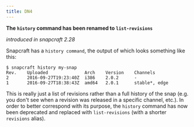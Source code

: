 ```yaml
---
title: DN4
---
```


**The `history` command has been renamed to `list-revisions`**

_introduced in snapcraft 2.28_

Snapcraft has a `history command`, the output of which looks something like this:

```
$ snapcraft history my-snap
Rev.    Uploaded              Arch    Version    Channels
2       2016-09-27T19:23:40Z  i386    2.0.2      -
1       2016-09-27T18:38:43Z  amd64   2.0.1      stable*, edge
```

This is really just a list of revisions rather than a full history of
the snap (e.g. you don't see when a revision was released in a
specific channel, etc.). In order to better correspond with its purpose,
the `history` command has now been deprecated and replaced with
`list-revisions` (with a shorter `revisions` alias).
